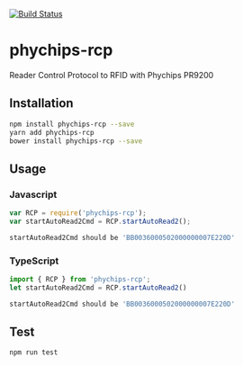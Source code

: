 [![Build Status](https://travis-ci.org/rafaneri/phychips-rcp.svg?branch=master)](https://travis-ci.org/rafaneri/phychips-rcp)

# phychips-rcp
Reader Control Protocol to RFID with Phychips PR9200

## Installation 
```sh
npm install phychips-rcp --save
yarn add phychips-rcp
bower install phychips-rcp --save
```
## Usage
### Javascript
```javascript
var RCP = require('phychips-rcp');
var startAutoRead2Cmd = RCP.startAutoRead2();
```
```sh
startAutoRead2Cmd should be 'BB0036000502000000007E220D'
```
### TypeScript
```typescript
import { RCP } from 'phychips-rcp';
let startAutoRead2Cmd = RCP.startAutoRead2()
```
```sh
startAutoRead2Cmd should be 'BB0036000502000000007E220D'
```
## Test 
```sh
npm run test
```
